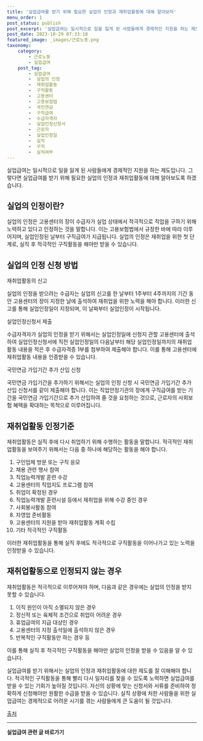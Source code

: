 ```yaml
---
title: '실업급여를 받기 위해 필요한 실업의 인정과 재취업활동에 대해 알아보자'
menu_order: 1
post_status: publish
post_excerpt: '실업급여는 일시적으로 일을 잃게 된 사람들에게 경제적인 지원을 하는 제도입니다. 그렇다면 실업급여를 받기 위해 필요한 실업의 인정과 재취업활동에 대해 알아보도록 하겠습니다.'
post_date: 2023-10-29 07:33:18
featured_image: _images/근로노동.png
taxonomy:
    category:
        - 근로노동
        - 실업급여
    post_tag:
        - 실업급여
        -  실업의 인정
        -  재취업활동
        -  구직활동
        -  고용센터
        -  고용보험법
        -  국민연금
        -  구직급여
        -  수급자격자
        -  실업인정신청서
        -  근로자
        -  실업인정일
        -  실직
        -  구직
        -  실직여부
---
```




실업급여는 일시적으로 일을 잃게 된 사람들에게 경제적인 지원을 하는 제도입니다. 그렇다면 실업급여를 받기 위해 필요한 실업의 인정과 재취업활동에 대해 알아보도록 하겠습니다.

## 실업의 인정이란?

실업의 인정은 고용센터의 장이 수급자가 실업 상태에서 적극적으로 직업을 구하기 위해 노력하고 있다고 인정하는 것을 말합니다. 이는 고용보험법에서 규정한 바에 따라 이루어지며, 실업인정된 날부터 구직급여가 지급됩니다. 실업의 인정은 재취업을 위한 첫 단계로, 실직 후 적극적인 구직활동을 해야만 받을 수 있습니다.

## 실업의 인정 신청 방법

재취업활동의 신고

실업의 인정을 받으려는 수급자는 실업의 신고를 한 날부터 1주부터 4주까지의 기간 동안 고용센터의 장이 지정한 날에 출석하여 재취업을 위한 노력을 해야 합니다. 이러한 신고를 통해 실업인정일이 지정되며, 이 날짜부터 실업인정이 시작됩니다.

실업인정신청서 제출

수급자격자가 실업의 인정을 받기 위해서는 실업인정일에 신청지 관할 고용센터에 출석하여 실업인정신청서에 직전 실업인정일의 다음날부터 해당 실업인정일까지의 재취업활동 내용을 적은 후 수급자격증 1부를 첨부하여 제출해야 합니다. 이를 통해 고용센터에 재취업활동 내용을 인증받을 수 있습니다.

국민연금 가입기간 추가 산입 신청

국민연금 가입기간을 추가하기 위해서는 실업의 인정 신청 시 국민연금 가입기간 추가 산입 신청서를 같이 제출해야 합니다. 이는 직업안정기관의 장에게 구직급여를 받는 기간을 국민연금 가입기간으로 추가 산입하여 줄 것을 요청하는 것으로, 근로자의 사회보험 혜택을 확대하는 목적으로 이루어집니다.

## 재취업활동 인정기준

재취업활동은 실직 후에 다시 취업하기 위해 수행하는 활동을 말합니다. 적극적인 재취업활동을 보여주기 위해서는 다음 중 하나에 해당하는 활동을 해야 합니다.

1. 구인업체 방문 또는 구직 응모
2. 채용 관련 행사 참여
3. 직업능력개발 훈련 수강
4. 고용센터의 직업지도 프로그램 참여
5. 취업이 확정된 경우
6. 직업능력개발 훈련시설 등에서 재취업을 위해 수강 중인 경우
7. 사회봉사활동 참여
8. 자영업 준비활동
9. 고용센터의 지원을 받아 재취업활동 계획 수립
10. 기타 적극적인 구직활동

이러한 재취업활동을 통해 실직 후에도 적극적으로 구직활동을 이어나가고 있는 노력을 인정받을 수 있습니다.

## 재취업활동으로 인정되지 않는 경우

재취업활동은 적극적으로 이루어져야 하며, 다음과 같은 경우에는 실업의 인정을 받지 못할 수 있습니다.

1. 이직 원인이 아직 소멸되지 않은 경우
2. 정신적 또는 육체적 조건으로 취업이 어려운 경우
3. 휴업급여의 지급 대상인 경우
4. 고용센터의 지정 출석일에 출석하지 않은 경우
5. 반복적인 구직활동만 하는 경우 등

이를 통해 실직 후 적극적인 구직활동을 해야만 실업의 인정을 받을 수 있음을 알 수 있습니다.

실업급여를 받기 위해서는 실업의 인정과 재취업활동에 대한 제도를 잘 이해해야 합니다. 적극적인 구직활동을 통해 빨리 다시 일자리를 찾을 수 있도록 노력하면 실업급여를 받을 수 있는 기회가 높아질 것입니다. 자신의 상황에 맞는 신청서와 서류를 준비하여 정확하게 신청해야만 원활한 수급을 받을 수 있습니다. 실직 상황에 처한 사람들을 위한 실업급여는 경제적으로 어려운 시기를 겪는 사람들에게 큰 도움이 될 것입니다.

[출처](https://www.employmentinsurance.go.kr/conts/contsForm.do?menuId=050204)
<!-- wp:separator -->
<hr class="wp-block-separator has-alpha-channel-opacity"/>
<!-- /wp:separator -->

<!-- wp:group {"backgroundColor":"base","layout":{"type":"constrained"}} -->
<div class="wp-block-group has-base-background-color has-background"><!-- wp:paragraph {"align":"center","fontSize":"medium"} -->
<p class="has-text-align-center has-large-font-size"><strong>실업급여 관련 글 바로가기</strong></p>
<!-- /wp:paragraph -->


<!-- wp:latest-posts
{"categories":[{"id":10977,"count":19,"description":"","link":"https://uknowlaw.com/category/%ec%8b%a4%ec%97%85%ea%b8%89%ec%97%ac/","name":"실업급여","slug":"실업급여","taxonomy":"category","parent":0,"meta":[],"_links":{"self":[{"href":"https://uknowlaw.com/wp-json/wp/v2/categories/10977"}],"collection":[{"href":"https://uknowlaw.com/wp-json/wp/v2/categories"}],"about":[{"href":"https://uknowlaw.com/wp-json/wp/v2/taxonomies/category"}],"wp:post_type":[{"href":"https://uknowlaw.com/wp-json/wp/v2/posts?categories=10977"}],"curies":[{"name":"wp","href":"https://api.w.org/{rel}","templated":true}]}}],"postsToShow":100,"excerptLength":28,"postLayout":"grid","columns":2,"featuredImageAlign":"left","featuredImageSizeSlug":"large","fontSize":18px} /--></div>
<!-- /wp:group -->